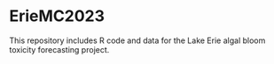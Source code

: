 # ErieMC2023
This repository includes R code and data for the Lake Erie algal bloom toxicity forecasting project.
